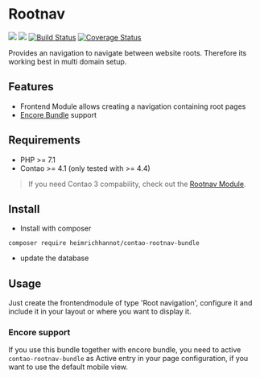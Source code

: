 # Rootnav 

[![](https://img.shields.io/packagist/v/heimrichhannot/contao-rootnav-bundle.svg)](https://packagist.org/packages/heimrichhannot/contao-rootnav-bundle)
[![](https://img.shields.io/packagist/dt/heimrichhannot/contao-rootnav-bundle.svg)](https://packagist.org/packages/heimrichhannot/contao-rootnav-bundle)
[![Build Status](https://travis-ci.org/heimrichhannot/contao-rootnav-bundle.svg?branch=master)](https://travis-ci.org/heimrichhannot/contao-rootnav-bundle)
[![Coverage Status](https://coveralls.io/repos/github/heimrichhannot/contao-rootnav-bundle/badge.svg?branch=master)](https://coveralls.io/github/heimrichhannot/contao-rootnav-bundle?branch=master)


Provides an navigation to navigate between website roots. Therefore its working best in multi domain setup.

## Features

* Frontend Module allows creating a navigation containing root pages
* [Encore Bundle](https://github.com/heimrichhannot/contao-encore-bundle) support

## Requirements

* PHP >= 7.1
* Contao >= 4.1 (only tested with >= 4.4)

> If you need Contao 3 compability, check out the [Rootnav Module](https://github.com/heimrichhannot/contao-rootnav).

## Install

* Install with composer

```
composer require heimrichhannot/contao-rootnav-bundle
```
* update the database

## Usage

Just create the frontendmodule of type 'Root navigation', configure it and include it in your layout or where you want to display it. 

### Encore support

If you use this bundle together with encore bundle, you need to active `contao-rootnav-bundle` as Active entry in your page configuration, if you want to use the default mobile view.

